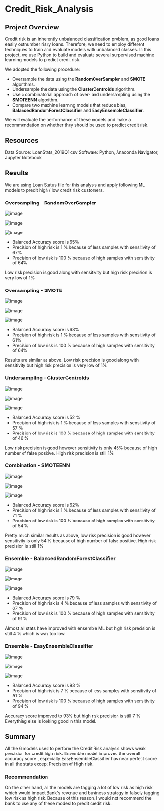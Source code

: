 # Credit_Risk_Analysis

## Project Overview

Credit risk is an inherently unbalanced classification problem, as good loans easily outnumber risky loans. Therefore, we need to employ different techniques to train and evaluate models with unbalanced classes. In this project, we use Python to build and evaluate several surpervised machine learning models to predict credit risk.

We adopted the following procedure:

- Oversample the data using the **RandomOverSampler** and **SMOTE** algorithms.
- Undersample the data using the **ClusterCentroids** algorithm.
- Use a combinatorial approach of over- and undersampling using the **SMOTEENN** algorithm.
- Compare two machine learning models that reduce bias, **BalancedRandomForestClassifier** and **EasyEnsembleClassifier**.

We will evaluate the performance of these models and make a recommendation on whether they should be used to predict credit risk.

## Resources
Data Source: LoanStats_2019Q1.csv
Software: Python, Anaconda Navigator, Jupyter Notebook 

## Results

We are using Loan Status file for this analysis and apply following ML models to predit high / low credit risk customers.


### Oversampling - RandomOverSampler

![image](https://user-images.githubusercontent.com/83181834/131159729-fec86c9b-5247-4304-a839-91705cc9db0f.png)

![image](https://user-images.githubusercontent.com/83181834/131159594-a20f891d-0a35-4170-b97d-0de964b003dc.png)

![image](https://user-images.githubusercontent.com/83181834/131159652-f5e8de06-16a2-4ce2-87b1-b6186e2c9d5a.png)

- Balanced Accuracy score is 65%
- Precision of high risk is 1 % because of less samples with sensitivity of 67%
- Precision of low risk is 100 % because of high samples with sensitivity of 64%

Low risk precision is good along with sensitivity but high risk precision is very low of 1%

### Oversampling - SMOTE

![image](https://user-images.githubusercontent.com/83181834/131159767-6e582e2f-67eb-4eb9-a580-d43462d71c46.png)

![image](https://user-images.githubusercontent.com/83181834/131159792-9f6b8185-9269-4725-9506-210398dd8739.png)

![image](https://user-images.githubusercontent.com/83181834/131159839-3ece4731-d36e-4a70-8c34-ecdf3efde6ae.png)

- Balanced Accuracy score is 63%
- Precision of high risk is 1 % because of less samples with sensitivity of 61%
- Precision of low risk is 100 % because of high samples with sensitivity of 64%

Results are similar as above. Low risk precision is good along with sensitivity but high risk precision is very low of 1%

### Undersampling - ClusterCentroids

![image](https://user-images.githubusercontent.com/83181834/131159885-4b4813bf-7a0c-490f-9ca7-5f0f9172706a.png)

![image](https://user-images.githubusercontent.com/83181834/131159902-7de1d534-189b-4f1c-8f3a-51a38349d91b.png)

![image](https://user-images.githubusercontent.com/83181834/131159974-2aa6bce2-0920-46b9-a4b1-a98de8e13c23.png)

- Balanced Accuracy score is 52 %
- Precision of high risk is 1 % because of less samples with sensitivity of 57 %
- Precision of low risk is 100 % because of high samples with sensitivity of 46 %

Low risk precision is good however sensitivity is only 46% because of high number of false positive. High risk precision is still 1%

### Combination - SMOTEENN

![image](https://user-images.githubusercontent.com/83181834/131160029-c94a0a6b-1e97-44f0-b032-41f270b7e29e.png)

![image](https://user-images.githubusercontent.com/83181834/131160054-ea30fd83-d8e6-4808-9d7e-9c42ee1e7684.png)

![image](https://user-images.githubusercontent.com/83181834/131160099-3b0ed307-0586-4338-aac6-9cf4894e5af4.png)

- Balanced Accuracy score is 62%
- Precision of high risk is 1 % because of less samples with sensitivity of 71 %
- Precision of low risk is 100 % because of high samples with sensitivity of 54 %

Pretty much similar results as above, low risk precision is good however sensitivity is only 54 % because of high number of false positive. High risk precision is still 1%

### Ensemble - BalancedRandomForestClassifier

![image](https://user-images.githubusercontent.com/83181834/131160166-d04cd3e5-606b-4790-96e7-699830f48c17.png)

![image](https://user-images.githubusercontent.com/83181834/131160185-213c584c-17eb-4243-af54-edbc98ff50c2.png)

![image](https://user-images.githubusercontent.com/83181834/131160321-80c8b1df-2b29-4a1e-b96f-0fdd974dc5ac.png)

- Balanced Accuracy score is 79 %
- Precision of high risk is 4 % because of less samples with sensitivity of 67 %
- Precision of low risk is 100 % because of high samples with sensitivity of 91 %

Almost all stats have improved with ensemble ML but high risk precision is still 4 % which is way too low.

### Ensemble - EasyEnsembleClassifier

![image](https://user-images.githubusercontent.com/83181834/131160216-b694136f-f70d-47e1-b0d3-56fcf233db62.png)

![image](https://user-images.githubusercontent.com/83181834/131160241-ad197c72-7f66-475a-871d-be9a011980bd.png)

![image](https://user-images.githubusercontent.com/83181834/131160262-db699414-3e82-40f6-ae07-695da66eafbd.png)

- Balanced Accuracy score is 93 %
- Precision of high risk is 7 % because of less samples with sensitivity of 91 %
- Precision of low risk is 100 % because of high samples with sensitivity of 94 %

Accuracy score improved to 93% but high risk precision is still 7 %. Everything else is looking good in this model.
  
## Summary

All the 6 models used to perform the Credit Risk analysis shows weak precision for credit high risk. Ensemble model improved the overall accuracy score , especially EasyEnsembleClassifier has near perfect score in all the stats except Precision of High risk.

### Recommendation

On the other hand, all the models are tagging a lot of low risk as high risk which would impact Bank's revenue and business strategy in falsely tagging low risk as high risk. Because of this reason, I would not recommend the bank to use any of these modesl to predit credit risk. 

